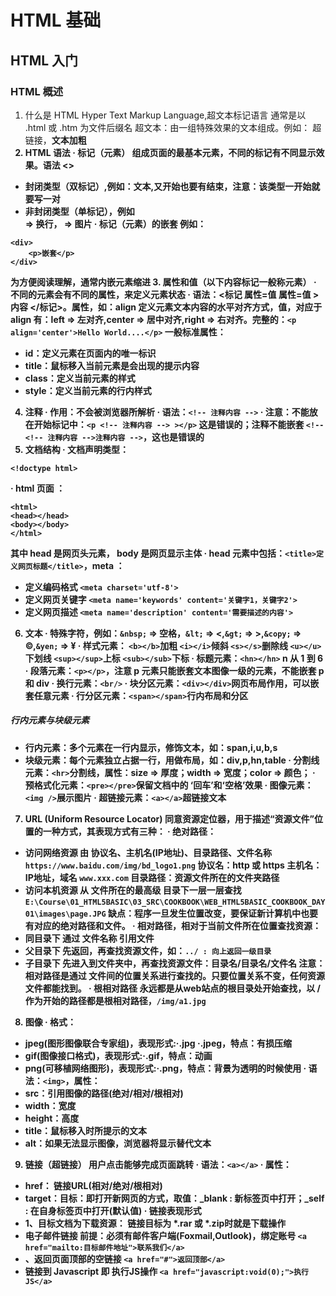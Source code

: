 # HTML 基础

## HTML 入门

### HTML 概述

1. 什么是 HTML
Hyper Text Markup Language,超文本标记语言
通常是以  .html 或  .htm 为文件后缀名
超文本：由一组特殊效果的文本组成。例如：<a> 超链接，<b>文本加粗
2. HTML 语法
· 标记（元素）
组成页面的最基本元素，不同的标记有不同显示效果。语法  <> 
- 封闭类型（双标记）,例如：<b>文本</b>,又开始也要有结束，注意：该类型一开始就要写一对
- 非封闭类型（单标记），例如  <br/> => 换行，<img /> => 图片
· 标记（元素）的嵌套
例如：
```
<div>
	<p>嵌套</p>
</div>
```
为方便阅读理解，通常内嵌元素缩进
3. 属性和值（以下内容标记一般称元素）
· 不同的元素会有不同的属性，来定义元素状态
· 语法：<标记  属性=值  属性=值 > 内容   </标记>。属性，如：align 定义元素文本内容的水平对齐方式，值，对应于 align 有：left => 左对齐,center => 居中对齐,right => 右对齐。完整的：`<p align='center'>Hello World....</p>`
一般标准属性： 
- id：定义元素在页面内的唯一标识
- title：鼠标移入当前元素是会出现的提示内容
- class：定义当前元素的样式
- style：定义当前元素的行内样式
4. 注释
· 作用：不会被浏览器所解析
· 语法：`<!-- 注释内容 -->`
· 注意：不能放在开始标记中：`<p <!-- 注释内容 --> ></p>` 这是错误的；注释不能嵌套 `<!-- <!-- 注释内容 -->注释内容 -->`，这也是错误的
5. 文档结构
· 文档声明类型：
```
<!doctype html>
```
· html 页面  ：
```
<html>
<head></head>
<body></body>
</html>
```
其中 head 是网页头元素， body 是网页显示主体
· head 元素中包括：`<title>定义网页标题</title>`，meta ：
- 定义编码格式 `<meta charset='utf-8'>` 
- 定义网页关键字	`<meta name='keywords' content='关键字1，关键字2'>`
- 定义网页描述 `<meta name='description' content='需要描述的内容'>`
6. 文本
· 特殊字符，例如：`&nbsp;` => 空格，`&lt;` => <,`&gt;` => >,`&copy;` => ©,`&yen;` => ¥
· 样式元素：
`<b></b>`加粗
`<i></i>`倾斜
`<s></s>`删除线
`<u></u>`下划线
`<sup></sup>`上标
`<sub></sub>`下标
· 标题元素：`<hn></hn>` n 从 1 到 6 
· 段落元素：`<p></p>`，注意 p 元素只能嵌套文本图像一级的元素，不能嵌套 p 和  div
· 换行元素：`<br/>`
· 块分区元素：`<div></div>`网页布局作用，可以嵌套任意元素
· 行分区元素：`<span></span>`行内布局和分区
##### 行内元素与块级元素
- 行内元素：多个元素在一行内显示，修饰文本，如：span,i,u,b,s
- 块级元素：每个元素独立占据一行，用做布局，如：div,p,hn,table
· 分割线元素：`<hr>`分割线，属性：size => 厚度；width => 宽度；color => 颜色；
· 预格式化元素：`<pre></pre>`保留文档中的 ‘回车’和‘空格’效果 
· 图像元素：`<img />`展示图片
· 超链接元素：`<a></a>`超链接文本
7. URL (Uniform Resource Locator)
同意资源定位器，用于描述“资源文件”位置的一种方式，其表现方式有三种：
· 绝对路径：
- 访问网络资源
由 协议名、主机名(IP地址)、目录路径、文件名称
`https://www.baidu.com/img/bd_logo1.png`
协议名：http 或 https
主机名：IP地址，域名
`www.xxx.com`
目录路径：资源文件所在的文件夹路径
- 访问本机资源
 从 文件所在的最高级 目录下一层一层查找
`E:\Course\01_HTML5BASIC\03_SRC\COOKBOOK\WEB_HTML5BASIC_COOKBOOK_DAY01\images\page.JPG`
缺点：程序一旦发生位置改变，要保证新计算机中也要有对应的绝对路径和文件。
· 相对路径，相对于当前文件所在位置查找资源：
- 同目录下
         通过 文件名称 引用文件
- 父目录下
           先返回，再查找资源文件，如：`../ : 向上返回一级目录`
- 子目录下
           先进入到文件夹中，再查找资源文件：目录名/目录名/文件名
注意：相对路径是通过 文件间的位置关系进行查找的。只要位置关系不变，任何资源文件都能找到。
· 根相对路径
永远都是从web站点的根目录处开始查找，以 / 作为开始的路径都是根相对路径，`/img/a1.jpg`
8. 图像
· 格式：
- jpeg(图形图像联合专家组)，表现形式:·.jpg  ·.jpeg，特点：有损压缩	
- gif(图像接口格式)，表现形式:·.gif，特点：动画
- png(可移植网络图形)，表现形式:·.png，特点：背景为透明的时候使用
· 语法：`<img>`，属性：
- src：引用图像的路径(绝对/相对/根相对)
- width：宽度
- height：高度
- title：鼠标移入时所提示的文本
- alt：如果无法显示图像，浏览器将显示替代文本
9. 链接（超链接）
用户点击能够完成页面跳转
· 语法：`<a></a>`
· 属性：
- href： 链接URL(相对/绝对/根相对)
- target：目标：即打开新网页的方式，取值：_blank : 新标签页中打开；_self : 在自身标签页中打开(默认值)
· 链接表现形式
- 1、目标文档为下载资源：
	链接目标为 *.rar 或 *.zip时就是下载操作
- 电子邮件链接
	前提：必须有邮件客户端(Foxmail,Outlook)，绑定账号
	`<a href="mailto:目标邮件地址">联系我们</a>`
- 、返回页面顶部的空链接
	`<a href="#">返回顶部</a>`
- 链接到 Javascript
  	即 执行JS操作
    `<a href="javascript:void(0);">执行JS</a>`
